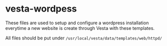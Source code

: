 # vesta-wordpess

These files are used to setup and configure a wordpress installation everytime a new website is create through Vesta with these templates.

All files should be put under `/usr/local/vesta/data/templates/web/httpd/`